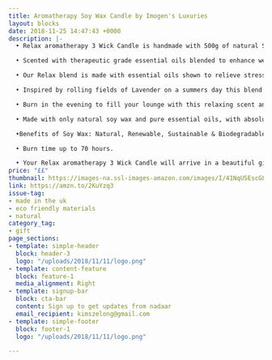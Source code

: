 ```yaml
---
title: Aromatherapy Soy Wax Candle by Imogen's Luxuries
layout: blocks
date: 2018-11-25 14:47:43 +0000
description: |-
  • Relax aromatherapy 3 Wick Candle is handmade with 500g of natural Soy wax and fragranced with Lavender, Bergamot & Cedar essential oils. Carefully designed with a trio of cotton wicks to ensure a long even burn.

  • Scented with therapeutic grade essential oils blended to enhance well being.

  • Our Relax blend is made with essential oils shown to relieve stress and improve sleep.

  • Inspired by rolling fields of Lavender on a summers day this blend will leave you with a feeling of inner calm. Light floral Lavender seamlessly combines with tangy Bergamot and deep woody Cedar. A modern twist on a classic

  • Burn in the evening to fill your lounge with this relaxing scent and feel the stresses of the day ebb away.

  • Made with only natural soy wax and pure essential oils, with absolutely no Palm wax or petrochemicals e.g Paraffin / Mineral wax (which are from the Petrol industry!)

  •Benefits of Soy Wax: Natural, Renewable, Sustainable & Biodegradable.

  • Burn time up to 70 hours.

  • Your Relax aromatherapy 3 Wick Candle will arrive in a beautiful gift box which is completed with a gold bow.
price: "££"
thumbnail: https://images-na.ssl-images-amazon.com/images/I/41NqUSEscGL.jpg
link: https://amzn.to/2KuYzq3
issue-tag:
- made in the uk
- eco friendly materials
- natural
category_tag:
- gift
page_sections:
- template: simple-header
  block: header-3
  logo: "/uploads/2018/11/11/logo.png"
- template: content-feature
  block: feature-1
  media_alignment: Right
- template: signup-bar
  block: cta-bar
  content: Sign up to get updates from nadaar
  email_recipient: kimszelong@gmail.com
- template: simple-footer
  block: footer-1
  logo: "/uploads/2018/11/11/logo.png"

---
```

